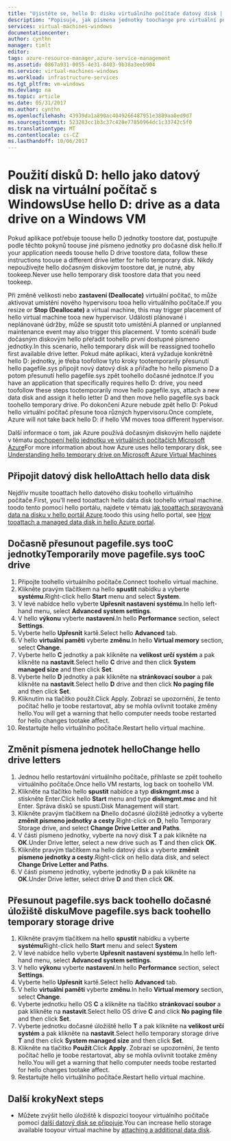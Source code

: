 ```yaml
---
title: "Ujistěte se, hello D: disku virtuálního počítače datový disk | Microsoft Docs"
description: "Popisuje, jak písmena jednotky toochange pro virtuální počítač s Windows tak, aby hello D: jednotky můžete použít jako datový disk."
services: virtual-machines-windows
documentationcenter: 
author: cynthn
manager: timlt
editor: 
tags: azure-resource-manager,azure-service-management
ms.assetid: 0867a931-0055-4e31-8403-9b38a3eeb904
ms.service: virtual-machines-windows
ms.workload: infrastructure-services
ms.tgt_pltfrm: vm-windows
ms.devlang: na
ms.topic: article
ms.date: 05/31/2017
ms.author: cynthn
ms.openlocfilehash: 43939da1a890ac4049266487951e3889aa0ed9d7
ms.sourcegitcommit: 523283cc1b3c37c428e77850964dc1c33742c5f0
ms.translationtype: MT
ms.contentlocale: cs-CZ
ms.lasthandoff: 10/06/2017
---
```

# <a name="use-hello-d-drive-as-a-data-drive-on-a-windows-vm"></a><span data-ttu-id="b57a7-103">Použití disků D: hello jako datový disk na virtuální počítač s Windows</span><span class="sxs-lookup"><span data-stu-id="b57a7-103">Use hello D: drive as a data drive on a Windows VM</span></span>
<span data-ttu-id="b57a7-104">Pokud aplikace potřebuje toouse hello D jednotky toostore dat, postupujte podle těchto pokynů toouse jiné písmeno jednotky pro dočasné disk hello.</span><span class="sxs-lookup"><span data-stu-id="b57a7-104">If your application needs toouse hello D drive toostore data, follow these instructions toouse a different drive letter for hello temporary disk.</span></span> <span data-ttu-id="b57a7-105">Nikdy nepoužívejte hello dočasným diskovým toostore dat, je nutné, aby tookeep.</span><span class="sxs-lookup"><span data-stu-id="b57a7-105">Never use hello temporary disk toostore data that you need tookeep.</span></span>

<span data-ttu-id="b57a7-106">Při změně velikosti nebo **zastavení (Deallocate)** virtuální počítač, to může aktivovat umístění nového hypervisoru tooa hello virtuálního počítače.</span><span class="sxs-lookup"><span data-stu-id="b57a7-106">If you resize or **Stop (Deallocate)** a virtual machine, this may trigger placement of hello virtual machine tooa new hypervisor.</span></span> <span data-ttu-id="b57a7-107">Události plánované i neplánované údržby, může se spustit toto umístění.</span><span class="sxs-lookup"><span data-stu-id="b57a7-107">A planned or unplanned maintenance event may also trigger this placement.</span></span> <span data-ttu-id="b57a7-108">V tomto scénáři bude dočasným diskovým hello přeřadit toohello první dostupné písmeno jednotky.</span><span class="sxs-lookup"><span data-stu-id="b57a7-108">In this scenario, hello temporary disk will be reassigned toohello first available drive letter.</span></span> <span data-ttu-id="b57a7-109">Pokud máte aplikaci, která vyžaduje konkrétně hello D: jednotky, je třeba toofollow tyto kroky tootemporarily přesunutí hello pagefile.sys připojit nový datový disk a přiřaďte ho hello písmeno D a potom přesunutí hello pagefile.sys zpět toohello dočasné jednotce.</span><span class="sxs-lookup"><span data-stu-id="b57a7-109">If you have an application that specifically requires hello D: drive, you need toofollow these steps tootemporarily move hello pagefile.sys, attach a new data disk and assign it hello letter D and then move hello pagefile.sys back toohello temporary drive.</span></span> <span data-ttu-id="b57a7-110">Po dokončení Azure nebude zpět hello D: Pokud hello virtuální počítač přesune tooa různých hypervisoru.</span><span class="sxs-lookup"><span data-stu-id="b57a7-110">Once complete, Azure will not take back hello D: if hello VM moves tooa different hypervisor.</span></span>

<span data-ttu-id="b57a7-111">Další informace o tom, jak Azure používá dočasným diskovým hello najdete v tématu [pochopení hello jednotku ve virtuálních počítačích Microsoft Azure](https://blogs.msdn.microsoft.com/mast/2013/12/06/understanding-the-temporary-drive-on-windows-azure-virtual-machines/)</span><span class="sxs-lookup"><span data-stu-id="b57a7-111">For more information about how Azure uses hello temporary disk, see [Understanding hello temporary drive on Microsoft Azure Virtual Machines](https://blogs.msdn.microsoft.com/mast/2013/12/06/understanding-the-temporary-drive-on-windows-azure-virtual-machines/)</span></span>

## <a name="attach-hello-data-disk"></a><span data-ttu-id="b57a7-112">Připojit datový disk hello</span><span class="sxs-lookup"><span data-stu-id="b57a7-112">Attach hello data disk</span></span>
<span data-ttu-id="b57a7-113">Nejdřív musíte tooattach hello datového disku toohello virtuálního počítače.</span><span class="sxs-lookup"><span data-stu-id="b57a7-113">First, you'll need tooattach hello data disk toohello virtual machine.</span></span> <span data-ttu-id="b57a7-114">toodo tento pomocí hello portálu, najdete v tématu [jak tooattach spravovaná data na disku v hello portál Azure](attach-managed-disk-portal.md).</span><span class="sxs-lookup"><span data-stu-id="b57a7-114">toodo this using hello portal, see [How tooattach a managed data disk in hello Azure portal](attach-managed-disk-portal.md).</span></span>

## <a name="temporarily-move-pagefilesys-tooc-drive"></a><span data-ttu-id="b57a7-115">Dočasně přesunout pagefile.sys tooC jednotky</span><span class="sxs-lookup"><span data-stu-id="b57a7-115">Temporarily move pagefile.sys tooC drive</span></span>
1. <span data-ttu-id="b57a7-116">Připojte toohello virtuálního počítače.</span><span class="sxs-lookup"><span data-stu-id="b57a7-116">Connect toohello virtual machine.</span></span> 
2. <span data-ttu-id="b57a7-117">Klikněte pravým tlačítkem na hello **spustit** nabídku a vyberte **systému**.</span><span class="sxs-lookup"><span data-stu-id="b57a7-117">Right-click hello **Start** menu and select **System**.</span></span>
3. <span data-ttu-id="b57a7-118">V levé nabídce hello vyberte **Upřesnit nastavení systému**.</span><span class="sxs-lookup"><span data-stu-id="b57a7-118">In hello left-hand menu, select **Advanced system settings**.</span></span>
4. <span data-ttu-id="b57a7-119">V hello **výkonu** vyberte **nastavení**.</span><span class="sxs-lookup"><span data-stu-id="b57a7-119">In hello **Performance** section, select **Settings**.</span></span>
5. <span data-ttu-id="b57a7-120">Vyberte hello **Upřesnit** kartě.</span><span class="sxs-lookup"><span data-stu-id="b57a7-120">Select hello **Advanced** tab.</span></span>
6. <span data-ttu-id="b57a7-121">V hello **virtuální paměti** vyberte **změnu**.</span><span class="sxs-lookup"><span data-stu-id="b57a7-121">In hello **Virtual memory** section, select **Change**.</span></span>
7. <span data-ttu-id="b57a7-122">Vyberte hello **C** jednotky a pak klikněte na **velikost určí systém** a pak klikněte na **nastavit**.</span><span class="sxs-lookup"><span data-stu-id="b57a7-122">Select hello **C** drive and then click **System managed size** and then click **Set**.</span></span>
8. <span data-ttu-id="b57a7-123">Vyberte hello **D** jednotky a pak klikněte na **stránkovací soubor** a pak klikněte na **nastavit**.</span><span class="sxs-lookup"><span data-stu-id="b57a7-123">Select hello **D** drive and then click **No paging file** and then click **Set**.</span></span>
9. <span data-ttu-id="b57a7-124">Kliknutím na tlačítko použít.</span><span class="sxs-lookup"><span data-stu-id="b57a7-124">Click Apply.</span></span> <span data-ttu-id="b57a7-125">Zobrazí se upozornění, že tento počítač hello je toobe restartovat, aby se mohla ovlivnit tootake změny hello.</span><span class="sxs-lookup"><span data-stu-id="b57a7-125">You will get a warning that hello computer needs toobe restarted for hello changes tootake affect.</span></span>
10. <span data-ttu-id="b57a7-126">Restartujte hello virtuálního počítače.</span><span class="sxs-lookup"><span data-stu-id="b57a7-126">Restart hello virtual machine.</span></span>

## <a name="change-hello-drive-letters"></a><span data-ttu-id="b57a7-127">Změnit písmena jednotek hello</span><span class="sxs-lookup"><span data-stu-id="b57a7-127">Change hello drive letters</span></span>
1. <span data-ttu-id="b57a7-128">Jednou hello restartování virtuálního počítače, přihlaste se zpět toohello virtuálního počítače.</span><span class="sxs-lookup"><span data-stu-id="b57a7-128">Once hello VM restarts, log back on toohello VM.</span></span>
2. <span data-ttu-id="b57a7-129">Klikněte na tlačítko hello **spustit** nabídce a typ **diskmgmt.msc** a stiskněte Enter.</span><span class="sxs-lookup"><span data-stu-id="b57a7-129">Click hello **Start** menu and type **diskmgmt.msc** and hit Enter.</span></span> <span data-ttu-id="b57a7-130">Správa disků se spustí.</span><span class="sxs-lookup"><span data-stu-id="b57a7-130">Disk Management will start.</span></span>
3. <span data-ttu-id="b57a7-131">Klikněte pravým tlačítkem na **D**hello dočasné úložiště jednotky a vyberte **změnit písmeno jednotky a cesty**.</span><span class="sxs-lookup"><span data-stu-id="b57a7-131">Right-click on **D**, hello Temporary Storage drive, and select **Change Drive Letter and Paths**.</span></span>
4. <span data-ttu-id="b57a7-132">V části písmeno jednotky, vyberte na nový disk **T** a pak klikněte na **OK**.</span><span class="sxs-lookup"><span data-stu-id="b57a7-132">Under Drive letter, select a new drive such as **T** and then click **OK**.</span></span> 
5. <span data-ttu-id="b57a7-133">Klikněte pravým tlačítkem na hello datový disk a vyberte **změnit písmeno jednotky a cesty**.</span><span class="sxs-lookup"><span data-stu-id="b57a7-133">Right-click on hello data disk, and select **Change Drive Letter and Paths**.</span></span>
6. <span data-ttu-id="b57a7-134">V části písmeno jednotky, vyberte jednotky **D** a pak klikněte na **OK**.</span><span class="sxs-lookup"><span data-stu-id="b57a7-134">Under Drive letter, select drive **D** and then click **OK**.</span></span> 

## <a name="move-pagefilesys-back-toohello-temporary-storage-drive"></a><span data-ttu-id="b57a7-135">Přesunout pagefile.sys back toohello dočasné úložiště disku</span><span class="sxs-lookup"><span data-stu-id="b57a7-135">Move pagefile.sys back toohello temporary storage drive</span></span>
1. <span data-ttu-id="b57a7-136">Klikněte pravým tlačítkem na hello **spustit** nabídku a vyberte **systému**</span><span class="sxs-lookup"><span data-stu-id="b57a7-136">Right-click hello **Start** menu and select **System**</span></span>
2. <span data-ttu-id="b57a7-137">V levé nabídce hello vyberte **Upřesnit nastavení systému**.</span><span class="sxs-lookup"><span data-stu-id="b57a7-137">In hello left-hand menu, select **Advanced system settings**.</span></span>
3. <span data-ttu-id="b57a7-138">V hello **výkonu** vyberte **nastavení**.</span><span class="sxs-lookup"><span data-stu-id="b57a7-138">In hello **Performance** section, select **Settings**.</span></span>
4. <span data-ttu-id="b57a7-139">Vyberte hello **Upřesnit** kartě.</span><span class="sxs-lookup"><span data-stu-id="b57a7-139">Select hello **Advanced** tab.</span></span>
5. <span data-ttu-id="b57a7-140">V hello **virtuální paměti** vyberte **změnu**.</span><span class="sxs-lookup"><span data-stu-id="b57a7-140">In hello **Virtual memory** section, select **Change**.</span></span>
6. <span data-ttu-id="b57a7-141">Vyberte jednotku hello OS **C** a klikněte na tlačítko **stránkovací soubor** a pak klikněte na **nastavit**.</span><span class="sxs-lookup"><span data-stu-id="b57a7-141">Select hello OS drive **C** and click **No paging file** and then click **Set**.</span></span>
7. <span data-ttu-id="b57a7-142">Vyberte jednotku dočasné úložiště hello **T** a pak klikněte na **velikost určí systém** a pak klikněte na **nastavit**.</span><span class="sxs-lookup"><span data-stu-id="b57a7-142">Select hello temporary storage drive **T** and then click **System managed size** and then click **Set**.</span></span>
8. <span data-ttu-id="b57a7-143">Klikněte na tlačítko **Použít**.</span><span class="sxs-lookup"><span data-stu-id="b57a7-143">Click **Apply**.</span></span> <span data-ttu-id="b57a7-144">Zobrazí se upozornění, že tento počítač hello je toobe restartovat, aby se mohla ovlivnit tootake změny hello.</span><span class="sxs-lookup"><span data-stu-id="b57a7-144">You will get a warning that hello computer needs toobe restarted for hello changes tootake affect.</span></span>
9. <span data-ttu-id="b57a7-145">Restartujte hello virtuálního počítače.</span><span class="sxs-lookup"><span data-stu-id="b57a7-145">Restart hello virtual machine.</span></span>

## <a name="next-steps"></a><span data-ttu-id="b57a7-146">Další kroky</span><span class="sxs-lookup"><span data-stu-id="b57a7-146">Next steps</span></span>
* <span data-ttu-id="b57a7-147">Můžete zvýšit hello úložiště k dispozici tooyour virtuálního počítače pomocí [další datový disk se připojuje](attach-managed-disk-portal.md).</span><span class="sxs-lookup"><span data-stu-id="b57a7-147">You can increase hello storage available tooyour virtual machine by [attaching a additional data disk](attach-managed-disk-portal.md).</span></span>

